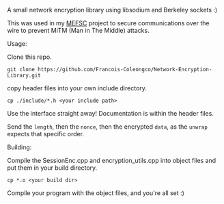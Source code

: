 A small network encryption library using libsodium and Berkeley sockets :)

This was used in my [MEFSC](http://github.com/francois-coleongco/MEFSC) project to secure communications over the wire to prevent MiTM (Man in The Middle) attacks.

Usage:

Clone this repo.

```git clone https://github.com/Francois-Coleongco/Network-Encryption-Library.git```

copy header files into your own include directory.

```cp ./include/*.h <your include path>```

Use the interface straight away! Documentation is within the header files.

Send the `length`, then the `nonce`, then the encrypted `data`, as the `unwrap` expects that specific order.


Building:

Compile the SessionEnc.cpp and encryption_utils.cpp into object files and put them in your build directory.

```cp *.o <your build dir>```

Compile your program with the object files, and you're all set :)
